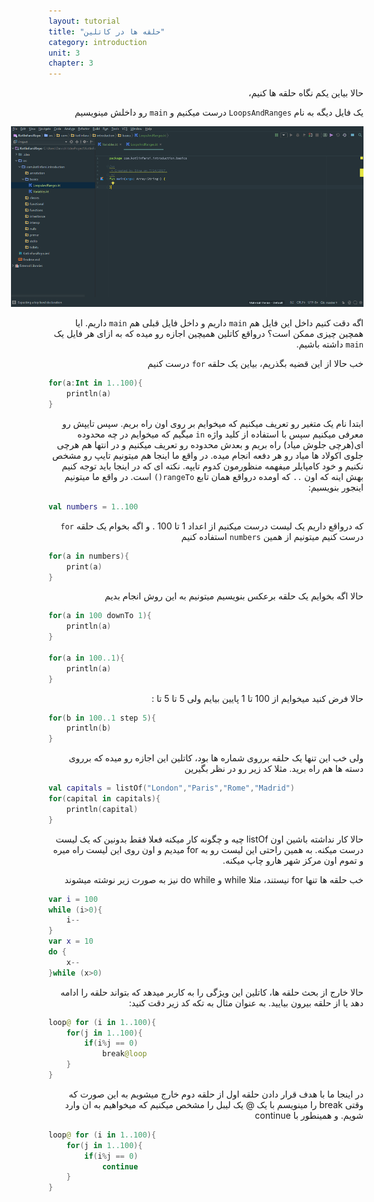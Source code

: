 ```yaml
---
layout: tutorial
title: "حلقه ها در کاتلین"
category: introduction
unit: 3
chapter: 3
---
```



<div dir="rtl" markdown="1">



حالا بیاین یکم نگاه حلقه ها کنیم،

یک فایل دیگه به نام `LoopsAndRanges` درست میکنیم و `main` رو داخلش مینویسیم


<p style="width: calc(100% + 60px);">
<img src="/assets/img/introduction/loops-and-ranges-in-kotlin/view-of-class.PNG" />
</p>

اگه دقت کنیم داخل این فایل هم `main` داریم و داخل فایل قبلی هم `main` داریم. ایا همچین چیزی ممکن است؟ درواقع کاتلین همیچین اجازه رو میده که به ازای هر فایل یک `main` داشته باشیم.

خب حالا از این قضیه بگذریم، بیاین یک حلقه `for` درست کنیم

</div>

```kotlin
for(a:Int in 1..100){
    println(a)
}
```

<div dir="rtl" markdown="1">


ابتدا نام یک متغیر رو تعریف میکنیم که میخوایم بر روی اون راه بریم. سپس تایپش رو معرفی میکنیم سپس با استفاده از کلید واژه `in` میگیم که میخوایم در چه محدوده ای(هرچی جلوش میاد) راه بریم و بعدش محدوده رو تعریف میکنیم و در انتها هم هرچی جلوی اکولاد ها میاد رو هر دفعه انجام میده. در واقع ما اینجا هم میتونیم تایپ رو مشخص نکنیم و خود کامپایلر میفهمه منظورمون کدوم تایپه.
نکته ای که در اینجا باید توجه کنیم بهش اینه که اون `..` که اومده درواقع همان تابع `rangeTo()` است. در واقع ما میتونیم اینجور بنویسیم:

</div>

```kotlin
val numbers = 1..100
```

<div dir="rtl" markdown="1">

که درواقع داریم یک لیست درست میکنیم از اعداد 1 تا 100 . و اگه بخوام یک حلقه `for` درست کنیم میتونیم از همین `numbers` استفاده کنیم

</div>

```kotlin
for(a in numbers){
    print(a)
}
```

<div dir="rtl" markdown="1">

حالا اگه بخوایم یک حلقه برعکس بنویسیم میتونیم به این روش انجام بدیم

</div>

```kotlin
for(a in 100 downTo 1){
    println(a)
}

for(a in 100..1){
    println(a)
}
```

<div dir="rtl" markdown="1">

حالا فرض کنید میخوایم از 100 تا 1 پایین بیایم ولی 5 تا 5 تا :

</div>

```kotlin
for(b in 100..1 step 5){
    println(b)
}
```

<div dir="rtl" markdown="1">

ولی خب این تنها یک حلقه برروی شماره ها بود، کاتلین این اجازه رو میده که برروی دسته ها هم راه برید. مثلا کد زیر رو در نظر بگیرین

</div>

```kotlin
val capitals = listOf("London","Paris","Rome","Madrid")
for(capital in capitals){
    println(capital)
}
```

<div dir="rtl" markdown="1">

حالا کار نداشته باشین اون listOf چیه و چگونه کار میکنه  فعلا فقط بدونین که یک لیست درست میکنه. به همین راحتی این لیست رو به for میدیم و اون روی این لیست راه میره و تموم اون مرکز شهر هارو چاپ میکنه.

خب حلقه ها تنها for نیستند، مثلا while و do while نیز به صورت زیر نوشته میشوند

</div>

```kotlin
var i = 100
while (i>0){
    i--
}
var x = 10
do {
    x--
}while (x>0)
```

<div dir="rtl" markdown="1">

حالا خارج از بحث حلقه ها، کاتلین این ویژگی را به کاربر میدهد که بتواند حلقه را ادامه دهد یا از حلقه بیرون بیایید. به عنوان مثال به تکه کد زیر دقت کنید:

</div>

```kotlin
loop@ for (i in 1..100){
    for(j in 1..100){
        if(i%j == 0)
            break@loop
    }
}
```

<div dir="rtl" markdown="1">

در اینجا ما با هدف قرار دادن حلقه اول از حلقه دوم خارج میشویم به این صورت که وقتی break  را مینویسم با یک @ یک لیبل را مشخص میکنیم که میخواهیم به ان وارد شویم. و همینطور با continue

</div>

```kotlin
loop@ for (i in 1..100){
    for(j in 1..100){
        if(i%j == 0)
            continue
    }
}
```






